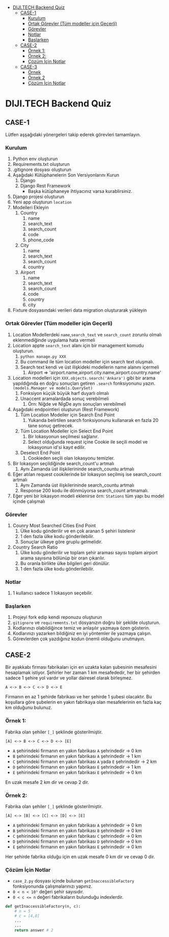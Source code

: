 - [DIJI.TECH Backend Quiz](#dijitech-backend-quiz)
  - [CASE-1](#case-1)
    - [Kurulum](#kurulum)
    - [Ortak Görevler (Tüm modeller için Geçerli)](#ortak-görevler-tüm-modeller-için-geçerli)
    - [Görevler](#görevler)
    - [Notlar](#notlar)
    - [Başlarken](#başlarken)
  - [CASE-2](#case-2)
    - [Örnek 1:](#örnek-1)
    - [Örnek 2:](#örnek-2)
    - [Çözüm İçin Notlar](#çözüm-i̇çin-notlar)
  - [CASE-3](#case-3)
    - [Örnek](#örnek)
    - [Örnek 2](#örnek-2-1)
    - [Çözüm İçin Notlar](#çözüm-i̇çin-notlar-1)


# DIJI.TECH Backend Quiz

## CASE-1
Lütfen aşşağıdaki yönergeleri takip ederek görevleri tamamlayın.

### Kurulum
1. Python env oluşturun
2. Requirements.txt oluşturun
3. .gitignore dosyası oluşturun
4. Aşağıdaki Kütüphanelerin Son Versiyonlarını Kurun
   1. Django
   2. Django Rest Framework
      * Başka kütüphaneye ihtiyacınız varsa kurablirsiniz.
5. Django projesi oluşturun
6. Yeni app oluşturun `location` 
7. Modelleri Ekleyin
   1. Country
      1. name
      2. search_text
      3. search_count
      4. code
      5. phone_code
   2. City
      1. name
      2. search_text
      3. search_count
      4. country
   3. Airport
      1. name
      2. search_text
      3. search_count
      4. code
      5. country
      6. city
8. Fixture dosyasındaki verileri data migration oluşturarak yükleyin

### Ortak Görevler (Tüm modeller için Geçerli)

1.  Location Modellerdeki `name`,`search_text` ve `search_count` zorunlu olmalı eklenmediğinde uygulama hata vermeli
2.  Location appte `search_text` alanı için bir management komudu oluşturun.
    1.  `python manage.py XXX`
    2.  Bu command ile tüm location modeller için search text oluşmalı.
    3.  Search text kendi ve üst ilişkideki modellerin name alanını içermeli
           1.  Airport => 'airport.name,airport.city.name,airport.country.name'
3.  Location modelleri için `XXX.objects.search('Ankara')` gibi bir arama yapıldığında en doğru sonuçları getiren `.search` fonksiyonunu yazın.`(models.Manager ve models.QuerySet)`
    1.  Fonksiyon küçük büyük harf duyarlı olmalı
    2.  Unaccent aramalardada sonuç verebilmeli
        1.  Örn: Niğde ve NİgDe aynı sonuçları verebilmeli
4.  Aşağıdaki endpointleri oluşturun (Rest Framework)
    1. Tüm Location Modeller için Search End Point
       1. Yukarıda belirtilen search fonksiyonunu kullanarak en fazla 20 tane sonuç getirecek.
    2. Tüm Location Modeller için Select End Point
       1. Bir lokasyonun seçilmesi sağlanır.
       2. Select olduğunda request içine Cookie ile seçili model ve lokasyonun id'si kayıt edilir.
    3. Deselect End Point
       1. Cookieden seçili olan lokasyonu temizler.
5.  Bir lokasyon seçildiğinde search_count'u artmalı
    1. Aynı Zamanda üst ilişkilerininde search_countu artmalı
6.  Eğer atılan request cookilerinde bir lokasyon seçilmiş ise search_count artmalı
    1. Aynı Zamanda üst ilişkilerininde search_countu artmalı
    2. Response 200 kodu ile dönmüyorsa search_count artmamalı.
7. Eğer yeni bir lokasyon modeli eklenirse örn: `Stations` tüm yapı bu model içinde çalışmalı

### Görevler

1. Counry Most Searched Cities End Point
   1. Ülke kodu gönderilir ve en çok aranan 5 şehiri listelenir
   2. 1 den fazla ülke kodu gönderilebilir.
   3. Sonuçlar ülkeye göre gruplu gelmelidir.
2. Country Search Ratio
   1. Ülke kodu gönderilir ve toplam şehir araması sayısı toplam airport arama sayısına bölünüp bir oran çıkarılır.
   2. Bu oranla birlikte ülke bilgileri geri dönülür.
   3. 1 den fazla ülke kodu gönderilebilir.

### Notlar
1. 1 kullanıcı sadece 1 lokasyon seçebilir.

### Başlarken
1. Projeyi fork edip kendi reponuzu oluşturun
2. `gitignore` ve `requirements.txt` dosyanızın doğru bir şekilde oluşturun.
3. Kodlarınızı olabildiğince temiz ve anlaşılır yazmaya özen gösterin.
4. Kodlarınızı yazarken bildiğiniz en iyi yöntemler ile yazmaya çalışın.
5. Görevlerden çok yazdığınız kodun önemli olduğunu unutmayın.

## CASE-2


Bir ayakkabı firması fabrikaları için en uzakta kalan şubesinin mesafesini hesaplamak istiyor.
Şehirler her zaman 1 km mesafededir, her bir şehirden sadece 1 şehire yol vardır ve yollar dairesel olarak birleşmez.

```
A <-> B <-> C <-> D <-> E
```

Firmanın en az 1 şehirde fabrikası ve her şehirde 1 şubesi olacaktır.
Bu koşullara göre şubelerin en yakın fabrikaya olan mesafelerinin en fazla kaç km olduğunu bulunuz.

### Örnek 1:

Fabrika olan şehiler `[_]` şeklinde gösterilmiştir.

```
[A] <-> B <-> C <-> D <-> [E]
```

-   `A` şehirindeki firmanın en yakın fabrikası `A` şehrindedir -> 0 km
-   `B` şehirindeki firmanın en yakın fabrikası `A` şehrindedir -> 1 km
-   `C` şehirindeki firmanın en yakın fabrikası `A` yada `E` şehrindedir -> 2 km
-   `D` şehirindeki firmanın en yakın fabrikası `E` şehrindedir -> 1 km
-   `E` şehirindeki firmanın en yakın fabrikası `E` şehrindedir -> 0 km

En uzak mesafe 2 km dir ve cevap 2 dir.

### Örnek 2:

Fabrika olan şehiler `[_]` şeklinde gösterilmiştir.

```
[A] <-> [B] <-> [C] <-> [D] <-> [E]
```

-   `A` şehirindeki firmanın en yakın fabrikası `A` şehrindedir -> 0 km
-   `B` şehirindeki firmanın en yakın fabrikası `B` şehrindedir -> 0 km
-   `C` şehirindeki firmanın en yakın fabrikası `C` şehrindedir -> 0 km
-   `D` şehirindeki firmanın en yakın fabrikası `D` şehrindedir -> 0 km
-   `E` şehirindeki firmanın en yakın fabrikası `E` şehrindedir -> 0 km

Her şehirde fabrika olduğu için en uzak mesafe 0 km dir ve cevap 0 dir.

### Çözüm İçin Notlar

-   `case_2.py` dosyası içinde bulunan `getInaccessibleFactory` fonksiyonunda çalışmalarınızı yapınız.
-   `0 < n < 10⁵` değeri şehir sayısıdır.
-   `0 < c <= n` değeri fabrikaların bulunduğu indexlerdir.

```python
def getInaccessibleFactory(n, c):
    # n = 5
    # c = [4,0]
    ...
    ...
    return answer # 2
```